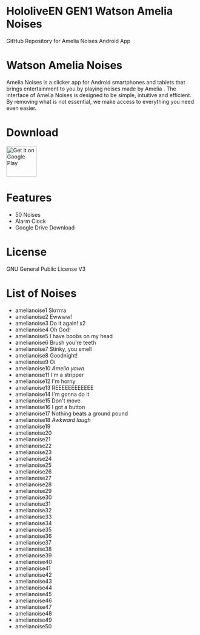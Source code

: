 # HololiveEN GEN1 Watson Amelia Noises
 GitHub Repository for Amelia Noises Android App

# Watson Amelia Noises
Amelia Noises is a clicker app for Android smartphones and tablets that brings entertainment to you by playing noises made by Amelia .
The interface of Amelia Noises is designed to be simple, intuitive and efficient. By removing what is not essential, we make access to everything you need even easier.

# Download
[<img src="https://play.google.com/intl/en_us/badges/images/generic/en_badge_web_generic.png"
alt="Get it on Google Play"
height="80">](https://play.google.com/store/apps/details?id=com.yuzumin.amelianoises)

# Features
* 50 Noises
* Alarm Clock
* Google Drive Download

# License
GNU General Public License V3

# List of Noises
* amelianoise1  Skrrrra
* amelianoise2  Ewwww!
* amelianoise3  Do it again! x2
* amelianoise4  Oh God!
* amelianoise5  I have boobs on my head
* amelianoise6  Brush you're teeth
* amelianoise7  Stinky, you smell
* amelianoise8  Goodnight!
* amelianoise9  Oi
* amelianoise10 *Amelia yawn*
* amelianoise11 I'm a stripper
* amelianoise12 I'm horny
* amelianoise13 REEEEEEEEEEEE
* amelianoise14 I'm gonna do it
* amelianoise15 Don't move
* amelianoise16 I got a button
* amelianoise17 Nothing beats a ground pound
* amelianoise18 *Awkward laugh*
* amelianoise19
* amelianoise20
* amelianoise21
* amelianoise22
* amelianoise23
* amelianoise24
* amelianoise25
* amelianoise26
* amelianoise27
* amelianoise28
* amelianoise29
* amelianoise30
* amelianoise31
* amelianoise32
* amelianoise33
* amelianoise34
* amelianoise35
* amelianoise36
* amelianoise37
* amelianoise38
* amelianoise39
* amelianoise40
* amelianoise41
* amelianoise42
* amelianoise43
* amelianoise44
* amelianoise45
* amelianoise46
* amelianoise47
* amelianoise48
* amelianoise49
* amelianoise50
